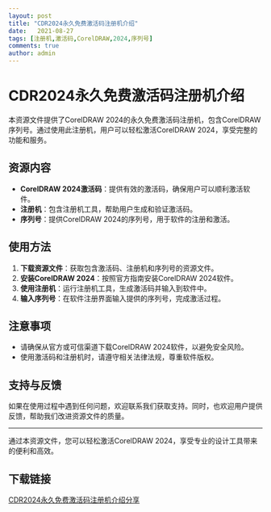```yaml
---
layout: post
title: "CDR2024永久免费激活码注册机介绍"
date:   2021-08-27
tags: [注册机,激活码,CorelDRAW,2024,序列号]
comments: true
author: admin
---
```

# CDR2024永久免费激活码注册机介绍

本资源文件提供了CorelDRAW 2024的永久免费激活码注册机，包含CorelDRAW序列号。通过使用此注册机，用户可以轻松激活CorelDRAW 2024，享受完整的功能和服务。

## 资源内容

- **CorelDRAW 2024激活码**：提供有效的激活码，确保用户可以顺利激活软件。
- **注册机**：包含注册机工具，帮助用户生成和验证激活码。
- **序列号**：提供CorelDRAW 2024的序列号，用于软件的注册和激活。

## 使用方法

1. **下载资源文件**：获取包含激活码、注册机和序列号的资源文件。
2. **安装CorelDRAW 2024**：按照官方指南安装CorelDRAW 2024软件。
3. **使用注册机**：运行注册机工具，生成激活码并输入到软件中。
4. **输入序列号**：在软件注册界面输入提供的序列号，完成激活过程。

## 注意事项

- 请确保从官方或可信渠道下载CorelDRAW 2024软件，以避免安全风险。
- 使用激活码和注册机时，请遵守相关法律法规，尊重软件版权。

## 支持与反馈

如果在使用过程中遇到任何问题，欢迎联系我们获取支持。同时，也欢迎用户提供反馈，帮助我们改进资源文件的质量。

---

通过本资源文件，您可以轻松激活CorelDRAW 2024，享受专业的设计工具带来的便利和高效。

## 下载链接

[CDR2024永久免费激活码注册机介绍分享](https://pan.quark.cn/s/0393c085a7e2)